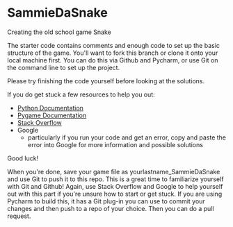 # SammieDaSnake
Creating the old school game Snake

The starter code contains comments and enough code to set up the basic structure of the game. You'll want to fork this branch or clone it
onto your local machine first. You can do this via Github and Pycharm, or use Git on the command line to set up the project. 

Please try finishing the code yourself before looking at the solutions. 

If you do get stuck a few resources to help you out: 
- [Python Documentation](https://www.python.org/doc/)
- [Pygame Documentation](https://www.pygame.org/docs/)
- [Stack Overflow](https://stackoverflow.com/)
- Google
  - particularly if you run your code and get an error, copy and paste the error into Google for more information and possible solutions

Good luck!

When you're done, save your game file as yourlastname_SammieDaSnake and use Git to push it to this repo. This is a great time to familiarize yourself with
Git and Github! Again, use Stack Overflow and Google to help yourself out with this part if you're unsure how to start or get stuck. If you are using Pycharm
to build this, it has a Git plug-in you can use to commit your changes and then push to a repo of your choice. Then you can do a pull request. 

